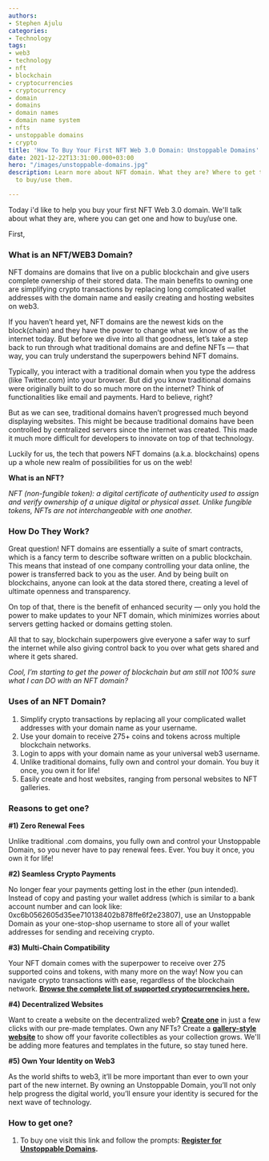 ```yaml
---
authors:
- Stephen Ajulu
categories:
- Technology
tags:
- web3
- technology
- nft
- blockchain
- cryptocurrencies
- cryptocurrency
- domain
- domains
- domain names
- domain name system
- nfts
- unstoppable domains
- crypto
title: 'How To Buy Your First NFT Web 3.0 Domain: Unstoppable Domains'
date: 2021-12-22T13:31:00.000+03:00
hero: "/images/unstoppable-domains.jpg"
description: Learn more about NFT domain. What they are? Where to get them and How
  to buy/use them.

---
```

Today i'd like to help you buy your first NFT Web 3.0 domain. We'll talk about what they are, where you can get one and how to buy/use one.

First,

### What is an NFT/WEB3 Domain?

NFT domains are domains that live on a public blockchain and give users complete ownership of their stored data. The main benefits to owning one are simplifying crypto transactions by replacing long complicated wallet addresses with the domain name and easily creating and hosting websites on web3.

If you haven’t heard yet, NFT domains are the newest kids on the block(chain) and they have the power to change what we know of as the internet today. But before we dive into all that goodness, let’s take a step back to run through what traditional domains are and define NFTs — that way, you can truly understand the superpowers behind NFT domains.

Typically, you interact with a traditional domain when you type the address (like Twitter.com) into your browser. But did you know traditional domains were originally built to do so much more on the internet? Think of functionalities like email and payments. Hard to believe, right?

But as we can see, traditional domains haven’t progressed much beyond displaying websites. This might be because traditional domains have been controlled by centralized servers since the internet was created. This made it much more difficult for developers to innovate on top of that technology.

Luckily for us, the tech that powers NFT domains (a.k.a. blockchains) opens up a whole new realm of possibilities for us on the web!

**What is an NFT?**

_NFT (non-fungible token): a digital certificate of authenticity used to assign and verify ownership of a unique digital or physical asset. Unlike fungible tokens, NFTs are not interchangeable with one another._

### How Do They Work?

Great question! NFT domains are essentially a suite of smart contracts, which is a fancy term to describe software written on a public blockchain. This means that instead of one company controlling your data online, the power is transferred back to you as the user. And by being built on blockchains, anyone can look at the data stored there, creating a level of ultimate openness and transparency.

On top of that, there is the benefit of enhanced security — only you hold the power to make updates to your NFT domain, which minimizes worries about servers getting hacked or domains getting stolen.

All that to say, blockchain superpowers give everyone a safer way to surf the internet while also giving control back to you over what gets shared and where it gets shared.

_Cool, I’m starting to get the power of blockchain but am still not 100% sure what I can DO with an NFT domain?_

### Uses of an NFT Domain?

1. Simplify crypto transactions by replacing all your complicated wallet addresses with your domain name as your username.
2. Use your domain to receive 275+ coins and tokens across multiple blockchain networks.
3. Login to apps with your domain name as your universal web3 username.
4. Unlike traditional domains, fully own and control your domain. You buy it once, you own it for life!
5. Easily create and host websites, ranging from personal websites to NFT galleries.

### Reasons to get one?

**#1) Zero Renewal Fees**

Unlike traditional .com domains, you fully own and control your Unstoppable Domain, so you never have to pay renewal fees. Ever. You buy it once, you own it for life!

**#2) Seamless Crypto Payments**

No longer fear your payments getting lost in the ether (pun intended). Instead of copy and pasting your wallet address (which is similar to a bank account number and can look like: 0xc6b0562605d35ee710138402b878ffe6f2e23807), use an Unstoppable Domain as your one-stop-shop username to store all of your wallet addresses for sending and receiving crypto.

**#3) Multi-Chain Compatibility**

Your NFT domain comes with the superpower to receive over 275 supported coins and tokens, with many more on the way! Now you can navigate crypto transactions with ease, regardless of the blockchain network. [**Browse the complete list of supported cryptocurrencies here.**](https://support.unstoppabledomains.com/support/solutions/articles/48001185621-what-cryptocurrencies-are-currently-supported-)

**#4) Decentralized Websites**

Want to create a website on the decentralized web? [**Create one**](https://support.unstoppabledomains.com/support/solutions/articles/48001181925-build-website) in just a few clicks with our pre-made templates. Own any NFTs? Create a [**gallery-style website**](https://support.unstoppabledomains.com/support/solutions/articles/48001185412-launching-an-nft-gallery) to show off your favorite collectibles as your collection grows. We'll be adding more features and templates in the future, so stay tuned here.

**#5) Own Your Identity on Web3**

As the world shifts to web3, it’ll be more important than ever to own your part of the new internet. By owning an Unstoppable Domain, you’ll not only help progress the digital world, you’ll ensure your identity is secured for the next wave of technology.

### How to get one?

1. To buy one visit this link and follow the prompts: [**Register for Unstoppable Domains**](https://unstoppabledomains.com/?ref=d066811aa8ea4f2)**.**